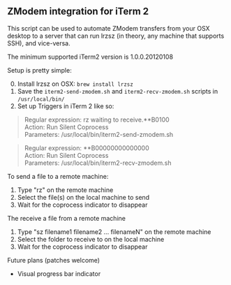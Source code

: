 ZModem integration for iTerm 2
------------------------------

This script can be used to automate ZModem transfers from your OSX desktop to a server that can run lrzsz (in theory, any machine 
that supports SSH), and vice-versa.

The minimum supported iTerm2 version is 1.0.0.20120108

Setup is pretty simple:

0. Install lrzsz on OSX: `brew install lrzsz`
1. Save the `iterm2-send-zmodem.sh` and `iterm2-recv-zmodem.sh` scripts in `/usr/local/bin/`
2. Set up Triggers in iTerm 2 like so:

 > Regular expression: rz waiting to receive.\*\*B0100<br>
 > Action: Run Silent Coprocess<br>
 > Parameters: /usr/local/bin/iterm2-send-zmodem.sh

 > Regular expression: \*\*B00000000000000<br>
 > Action: Run Silent Coprocess<br>
 > Parameters: /usr/local/bin/iterm2-recv-zmodem.sh

To send a file to a remote machine:

1. Type "rz" on the remote machine
2. Select the file(s) on the local machine to send
3. Wait for the coprocess indicator to disappear

The receive a file from a remote machine

1. Type "sz filename1 filename2 … filenameN" on the remote machine
2. Select the folder to receive to on the local machine
3. Wait for the coprocess indicator to disappear

Future plans (patches welcome)

 - Visual progress bar indicator

